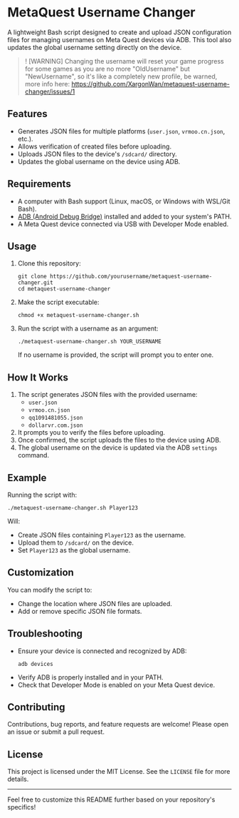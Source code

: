 # MetaQuest Username Changer

A lightweight Bash script designed to create and upload JSON configuration files for managing usernames on Meta Quest devices via ADB. This tool also updates the global username setting directly on the device.

> ! [WARNING] Changing the username will reset your game progress for some games as you are no more "OldUsername" but "NewUsername", so it's like a completely new profile, be warned, more info here: https://github.com/XargonWan/metaquest-username-changer/issues/1

## Features
- Generates JSON files for multiple platforms (`user.json`, `vrmoo.cn.json`, etc.).
- Allows verification of created files before uploading.
- Uploads JSON files to the device's `/sdcard/` directory.
- Updates the global username on the device using ADB.

## Requirements
- A computer with Bash support (Linux, macOS, or Windows with WSL/Git Bash).
- [ADB (Android Debug Bridge)](https://developer.android.com/studio/command-line/adb) installed and added to your system's PATH.
- A Meta Quest device connected via USB with Developer Mode enabled.

## Usage
1. Clone this repository:
   ```
   git clone https://github.com/yourusername/metaquest-username-changer.git
   cd metaquest-username-changer
   ```
2. Make the script executable:
   ```
   chmod +x metaquest-username-changer.sh
   ```
3. Run the script with a username as an argument:
   ```
   ./metaquest-username-changer.sh YOUR_USERNAME
   ```
   If no username is provided, the script will prompt you to enter one.

## How It Works
1. The script generates JSON files with the provided username:
   - `user.json`
   - `vrmoo.cn.json`
   - `qq1091481055.json`
   - `dollarvr.com.json`
2. It prompts you to verify the files before uploading.
3. Once confirmed, the script uploads the files to the device using ADB.
4. The global username on the device is updated via the ADB `settings` command.

## Example
Running the script with:
```
./metaquest-username-changer.sh Player123
```
Will:
- Create JSON files containing `Player123` as the username.
- Upload them to `/sdcard/` on the device.
- Set `Player123` as the global username.

## Customization
You can modify the script to:
- Change the location where JSON files are uploaded.
- Add or remove specific JSON file formats.

## Troubleshooting
- Ensure your device is connected and recognized by ADB:
  ```
  adb devices
  ```
- Verify ADB is properly installed and in your PATH.
- Check that Developer Mode is enabled on your Meta Quest device.

## Contributing
Contributions, bug reports, and feature requests are welcome! Please open an issue or submit a pull request.

## License
This project is licensed under the MIT License. See the `LICENSE` file for more details.

---

Feel free to customize this README further based on your repository's specifics!
